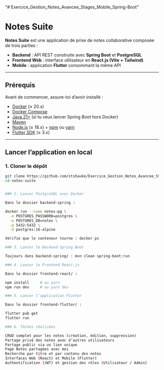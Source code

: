 "# Exercice_Gestion_Notes_Avancee_Stages_Mobile_Spring-Boot" 

# Notes Suite

**Notes Suite** est une application de prise de notes collaborative composée de trois parties :

- **Backend** : API REST construite avec **Spring Boot** et **PostgreSQL**  
- **Frontend Web** : interface utilisateur en **React.js (Vite + Tailwind)**  
- **Mobile** : application **Flutter** consommant la même API  

---

##  Prérequis

Avant de commencer, assure-toi d’avoir installé :

- [Docker](https://docs.docker.com/get-docker/) (≥ 20.x)  
- [Docker Compose](https://docs.docker.com/compose/install/)  
- [Java 21+](https://adoptium.net/) (si tu veux lancer Spring Boot hors Docker)  
- [Maven](https://maven.apache.org/)  
- [Node.js](https://nodejs.org/) (≥ 18.x) + [npm](https://www.npmjs.com/) ou [yarn](https://yarnpkg.com/)  
- [Flutter SDK](https://docs.flutter.dev/get-started/install) (≥ 3.x)  

---

## Lancer l’application en local

### 1. Cloner le dépôt
```bash
git clone https://github.com/stshauke/Exercice_Gestion_Notes_Avancee_Stages_Mobile_Spring-Boot.git
cd notes-suite


### 2. Lancer PostgreSQL avec Docker

Dans le dossier backend-spring :

docker run --name notes-pg \
  -e POSTGRES_PASSWORD=postgres \
  -e POSTGRES_DB=notes \
  -p 5432:5432 \
  -d postgres:16-alpine

Vérifie que le conteneur tourne : docker ps

### 3. Lancer le Backend Spring Boot

Toujours dans backend-spring/ : mvn clean spring-boot:run

### 4. Lancer le Frontend React.js

Dans le dossier frontend-react/ :

npm install     # ou yarn
npm run dev     # ou yarn dev

### 5. Lancer l’application Flutter

Dans le dossier frontend-flutter/ :

flutter pub get
flutter run

### 6. Tâches réalisées 

CRUD complet pour les notes (création, édition, suppression)
Partage privé des notes avec d’autres utilisateurs
Partage public via un lien unique
Page Notes partagées avec moi
Recherche par titre et par contenu des notes
Interfaces Web (React) et Mobile (Flutter)
Authentification (JWT) et gestion des rôles (Utilisateur / Admin)